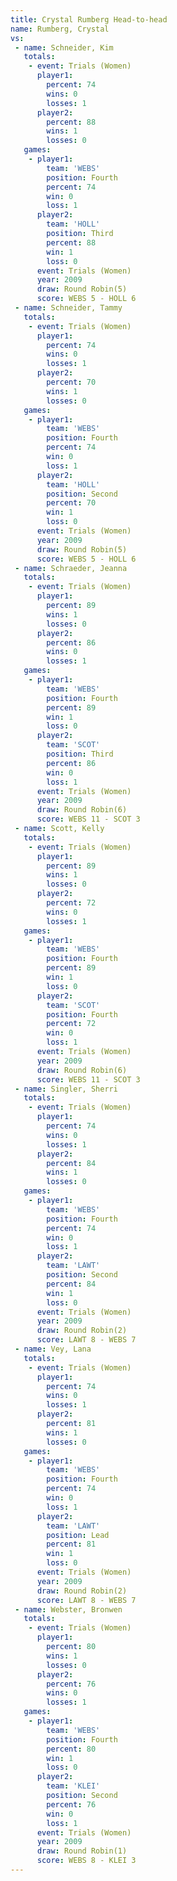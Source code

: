 ```yaml
---
title: Crystal Rumberg Head-to-head
name: Rumberg, Crystal
vs:
 - name: Schneider, Kim
   totals:
    - event: Trials (Women)
      player1:
        percent: 74
        wins: 0
        losses: 1
      player2:
        percent: 88
        wins: 1
        losses: 0
   games:
    - player1:
        team: 'WEBS'
        position: Fourth
        percent: 74
        win: 0
        loss: 1
      player2:
        team: 'HOLL'
        position: Third
        percent: 88
        win: 1
        loss: 0
      event: Trials (Women)
      year: 2009
      draw: Round Robin(5)
      score: WEBS 5 - HOLL 6
 - name: Schneider, Tammy
   totals:
    - event: Trials (Women)
      player1:
        percent: 74
        wins: 0
        losses: 1
      player2:
        percent: 70
        wins: 1
        losses: 0
   games:
    - player1:
        team: 'WEBS'
        position: Fourth
        percent: 74
        win: 0
        loss: 1
      player2:
        team: 'HOLL'
        position: Second
        percent: 70
        win: 1
        loss: 0
      event: Trials (Women)
      year: 2009
      draw: Round Robin(5)
      score: WEBS 5 - HOLL 6
 - name: Schraeder, Jeanna
   totals:
    - event: Trials (Women)
      player1:
        percent: 89
        wins: 1
        losses: 0
      player2:
        percent: 86
        wins: 0
        losses: 1
   games:
    - player1:
        team: 'WEBS'
        position: Fourth
        percent: 89
        win: 1
        loss: 0
      player2:
        team: 'SCOT'
        position: Third
        percent: 86
        win: 0
        loss: 1
      event: Trials (Women)
      year: 2009
      draw: Round Robin(6)
      score: WEBS 11 - SCOT 3
 - name: Scott, Kelly
   totals:
    - event: Trials (Women)
      player1:
        percent: 89
        wins: 1
        losses: 0
      player2:
        percent: 72
        wins: 0
        losses: 1
   games:
    - player1:
        team: 'WEBS'
        position: Fourth
        percent: 89
        win: 1
        loss: 0
      player2:
        team: 'SCOT'
        position: Fourth
        percent: 72
        win: 0
        loss: 1
      event: Trials (Women)
      year: 2009
      draw: Round Robin(6)
      score: WEBS 11 - SCOT 3
 - name: Singler, Sherri
   totals:
    - event: Trials (Women)
      player1:
        percent: 74
        wins: 0
        losses: 1
      player2:
        percent: 84
        wins: 1
        losses: 0
   games:
    - player1:
        team: 'WEBS'
        position: Fourth
        percent: 74
        win: 0
        loss: 1
      player2:
        team: 'LAWT'
        position: Second
        percent: 84
        win: 1
        loss: 0
      event: Trials (Women)
      year: 2009
      draw: Round Robin(2)
      score: LAWT 8 - WEBS 7
 - name: Vey, Lana
   totals:
    - event: Trials (Women)
      player1:
        percent: 74
        wins: 0
        losses: 1
      player2:
        percent: 81
        wins: 1
        losses: 0
   games:
    - player1:
        team: 'WEBS'
        position: Fourth
        percent: 74
        win: 0
        loss: 1
      player2:
        team: 'LAWT'
        position: Lead
        percent: 81
        win: 1
        loss: 0
      event: Trials (Women)
      year: 2009
      draw: Round Robin(2)
      score: LAWT 8 - WEBS 7
 - name: Webster, Bronwen
   totals:
    - event: Trials (Women)
      player1:
        percent: 80
        wins: 1
        losses: 0
      player2:
        percent: 76
        wins: 0
        losses: 1
   games:
    - player1:
        team: 'WEBS'
        position: Fourth
        percent: 80
        win: 1
        loss: 0
      player2:
        team: 'KLEI'
        position: Second
        percent: 76
        win: 0
        loss: 1
      event: Trials (Women)
      year: 2009
      draw: Round Robin(1)
      score: WEBS 8 - KLEI 3
---
```

